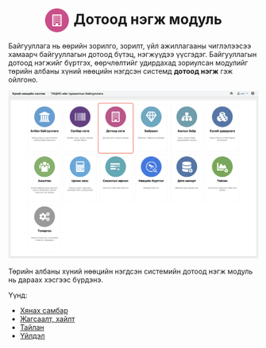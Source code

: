 
<h1 align="center"><img src="assets/images/modules/departments.svg" style="width: 48px;vertical-align: middle;padding-right: 10px;"/>Дотоод нэгж модуль</h1>

Байгууллага нь өөрийн зорилго, зорилт, үйл ажиллагааны чиглэлээсээ хамаарч байгууллагын дотоод бүтэц, нэгжүүдээ үүсгэдэг. Байгууллагын дотоод нэгжийг бүртгэх, өөрчлөлтийг удирдахад зориулсан модулийг төрийн албаны хүний нөөцийн нэгдсэн системд  **дотоод нэгж** гэж ойлгоно. 
<br>

![](../assets/images/modules/departments/home.png)

Төрийн албаны хүний нөөцийн нэгдсэн системийн дотоод нэгж модуль нь дараах хэсгээс бүрдэнэ.

Үүнд:

- [Хянах самбар](departments/dashboard.md)
- [Жагсаалт, хайлт](departments/list.md)
- [Тайлан](departments/report.md)
- [Үйлдэл](departments/action.md)